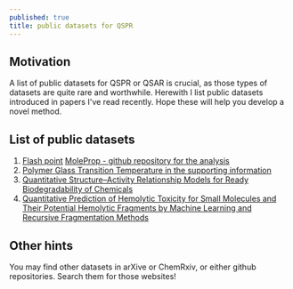 ```yaml
---
published: true
title: public datasets for QSPR
---
```

## Motivation

A list of public datasets for QSPR or QSAR is crucial, as those types of datasets are quite rare and worthwhile. Herewith I list public datasets introduced in papers I've read recently. Hope these will help you develop a novel method.

## List of public datasets

1. [Flash point](https://onlinelibrary.wiley.com/doi/abs/10.1002/minf.201900101)
   [MoleProp - github repository for the analysis](https://github.com/uw-cmg/MoleProp)
1. [Polymer Glass Transition Temperature in the supporting information](https://pubs.acs.org/doi/suppl/10.1021/acs.jcim.9b00807)
1. [Quantitative Structure–Activity Relationship Models for Ready Biodegradability of Chemicals](https://pubs.acs.org/doi/abs/10.1021/ci4000213)
1. [Quantitative Prediction of Hemolytic Toxicity for Small Molecules and Their Potential Hemolytic Fragments by Machine Learning and Recursive Fragmentation Methods](https://pubs.acs.org/doi/10.1021/acs.jcim.0c00102)

## Other hints

You may find other datasets in arXive or ChemRxiv, or either github repositories. Search them for those websites!
